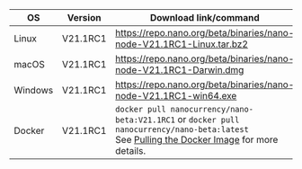 | OS | Version | Download link/command |
|----|---------|---------------|
| Linux | V21.1RC1 | https://repo.nano.org/beta/binaries/nano-node-V21.1RC1-Linux.tar.bz2 |
| macOS | V21.1RC1 | https://repo.nano.org/beta/binaries/nano-node-V21.1RC1-Darwin.dmg |
| Windows | V21.1RC1 | https://repo.nano.org/beta/binaries/nano-node-V21.1RC1-win64.exe |
| Docker | V21.1RC1 | `docker pull nanocurrency/nano-beta:V21.1RC1` or `docker pull nanocurrency/nano-beta:latest`<br />See [Pulling the Docker Image](../running-a-node/beta-network.md#pulling-the-docker-image) for more details. |